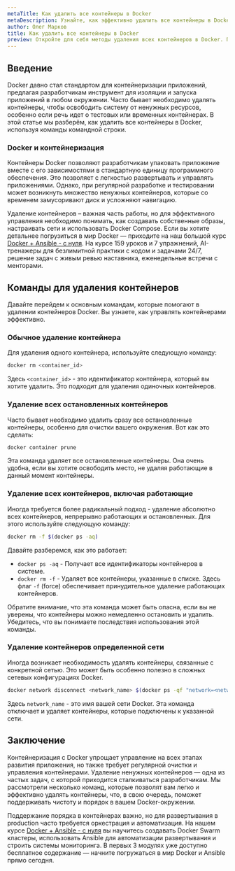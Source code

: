 ```yaml
---
metaTitle: Как удалить все контейнеры в Docker
metaDescription: Узнайте, как эффективно удалить все контейнеры в Docker с помощью командной строки. Изучите практические примеры и полезные советы
author: Олег Марков
title: Как удалить все контейнеры в Docker
preview: Откройте для себя методы удаления всех контейнеров в Docker. Пошаговое руководство и примеры помогут вам быстро освоиться с этой задачей
---
```


## Введение

Docker давно стал стандартом для контейнеризации приложений, предлагая разработчикам инструмент для изоляции и запуска приложений в любом окружении. Часто бывает необходимо удалять контейнеры, чтобы освободить систему от ненужных ресурсов, особенно если речь идет о тестовых или временных контейнерах. В этой статье мы разберём, как удалить все контейнеры в Docker, используя команды командной строки.

### Docker и контейнеризация

Контейнеры Docker позволяют разработчикам упаковать приложение вместе с его зависимостями в стандартную единицу программного обеспечения. Это позволяет с легкостью развертывать и управлять приложениями. Однако, при регулярной разработке и тестировании может возникнуть множество ненужных контейнеров, которые со временем замусоривают диск и усложняют навигацию.

Удаление контейнеров – важная часть работы, но для эффективного управления необходимо понимать, как создавать собственные образы, настраивать сети и использовать Docker Compose. Если вы хотите детальнее погрузиться в мир Docker — приходите на наш большой курс [Docker + Ansible - с нуля](https://purpleschool.ru/course/docker?utm_source=knowledgebase&utm_medium=text&utm_campaign=Kak_udalit_vse_kontejnery_v_Docker). На курсе 159 уроков и 7 упражнений, AI-тренажеры для безлимитной практики с кодом и задачами 24/7, решение задач с живым ревью наставника, еженедельные встречи с менторами.

## Команды для удаления контейнеров

Давайте перейдем к основным командам, которые помогают в удалении контейнеров Docker. Вы узнаете, как управлять контейнерами эффективно.

### Обычное удаление контейнера

Для удаления одного контейнера, используйте следующую команду:

```bash
docker rm <container_id>
```

Здесь `<container_id>` - это идентификатор контейнера, который вы хотите удалить. Это подходит для удаления одиночных контейнеров.

### Удаление всех остановленных контейнеров

Часто бывает необходимо удалить сразу все остановленные контейнеры, особенно для очистки вашего окружения. Вот как это сделать:

```bash
docker container prune
```

Эта команда удаляет все остановленные контейнеры. Она очень удобна, если вы хотите освободить место, не удаляя работающие в данный момент контейнеры.

### Удаление всех контейнеров, включая работающие

Иногда требуется более радикальный подход - удаление абсолютно всех контейнеров, непрерывно работающих и остановленных. Для этого используйте следующую команду:

```bash
docker rm -f $(docker ps -aq)
```

Давайте разберемся, как это работает:

- `docker ps -aq` - Получает все идентификаторы контейнеров в системе.
- `docker rm -f` - Удаляет все контейнеры, указанные в списке. Здесь флаг `-f` (force) обеспечивает принудительное удаление работающих контейнеров.

Обратите внимание, что эта команда может быть опасна, если вы не уверены, что контейнеры можно немедленно остановить и удалить. Убедитесь, что вы понимаете последствия использования этой команды.

### Удаление контейнеров определенной сети

Иногда возникает необходимость удалять контейнеры, связанные с конкретной сетью. Это может быть особенно полезно в сложных сетевых конфигурациях Docker.

```bash
docker network disconnect <network_name> $(docker ps -qf "network=<network_name>") && docker rm $(docker ps -qf "network=<network_name>")
```

Здесь `network_name` - это имя вашей сети Docker. Эта команда отключает и удаляет контейнеры, которые подключены к указанной сети.

## Заключение

Контейнеризация с Docker упрощает управление на всех этапах развития приложения, но также требует регулярной очистки и управления контейнерами. Удаление ненужных контейнеров — одна из частых задач, с которой приходится сталкиваться разработчикам. Мы рассмотрели несколько команд, которые позволят вам легко и эффективно удалять контейнеры, что, в свою очередь, поможет поддерживать чистоту и порядок в вашем Docker-окружении.

Поддержание порядка в контейнерах важно, но для развертывания в production часто требуется оркестрация и автоматизация. На нашем курсе [Docker + Ansible - с нуля](https://purpleschool.ru/course/docker?utm_source=knowledgebase&utm_medium=text&utm_campaign=Kak_udalit_vse_kontejnery_v_Docker) вы научитесь создавать Docker Swarm кластеры, использовать Ansible для автоматизации развертывания и строить системы мониторинга. В первых 3 модулях уже доступно бесплатное содержание — начните погружаться в мир Docker и Ansible прямо сегодня.
